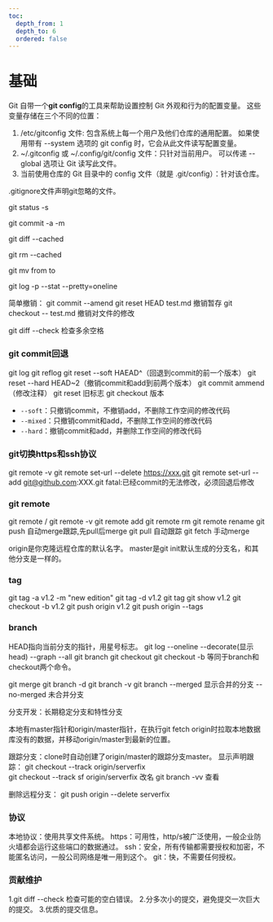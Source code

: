 ```yaml
---
toc:
  depth_from: 1
  depth_to: 6
  ordered: false
---
```


# 基础

Git 自带一个**git config**的工具来帮助设置控制 Git 外观和行为的配置变量。 这些变量存储在三个不同的位置：

1. /etc/gitconfig 文件: 包含系统上每一个用户及他们仓库的通用配置。 如果使用带有 --system 选项的 git config 时，它会从此文件读写配置变量。
2. ~/.gitconfig 或 ~/.config/git/config 文件：只针对当前用户。 可以传递 --global 选项让 Git 读写此文件。
3. 当前使用仓库的 Git 目录中的 config 文件（就是 .git/config）：针对该仓库。

.gitignore文件声明git忽略的文件。

git status -s

git commit -a -m

git diff --cached

git rm --cached

git mv from to

git log -p --stat --pretty=oneline

简单撤销：
git commit --amend
git reset HEAD test.md 撤销暂存
git checkout -- test.md 撤销对文件的修改 

git diff --check 检查多余空格

### git commit回退

git log
git reflog
git reset --soft HAEAD^（回退到commit的前一个版本）
git reset --hard HEAD~2（撤销commit和add到前两个版本）
git commit ammend（修改注释）
git reset 旧标志
git checkout 版本

+ `--soft`：只撤销commit，不撤销add，不删除工作空间的修改代码
+ `--mixed`：只撤销commit和add，不删除工作空间的修改代码
+ `--hard`：撤销commit和add，并删除工作空间的修改代码

### git切换https和ssh协议

git remote -v
git remote set-url --delete https://xxx.git
git remote set-url --add git@github.com:XXX.git
fatal:已经commit的无法修改，必须回退后修改

### git remote

git remote / git remote -v
git remote add <shortname> <url>
git remote rm <shortname>
git remote rename <oldname> <newname>
git push <shortname> <branchname> 自动merge跟踪,先pull后merge
git pull 自动跟踪
git fetch <remotename> 手动merge

origin是你克隆远程仓库的默认名字。
master是git init默认生成的分支名，和其他分支是一样的。

### tag

git tag -a v1.2 -m "new edition"
git tag -d v1.2
git tag
git show v1.2
git checkout -b <newbranch> v1.2
git push origin v1.2
git push origin --tags

### branch

HEAD指向当前分支的指针，用星号标志。
git log --oneline --decorate(显示head) --graph --all
git branch <newbranch>
git checkout <branch>
git checkout -b <branch> 等同于branch和checkout两个命令。

git merge <newbranch>
git branch -d <newbranch>
git branch -v
git branch --merged 显示合并的分支 --no-merged 未合并分支

分支开发：长期稳定分支和特性分支

本地有master指针和origin/master指针，在执行git fetch origin时拉取本地数据库没有的数据，并移动origin/master到最新的位置。

跟踪分支：clone时自动创建了origin/master的跟踪分支master。
显示声明跟踪：
git checkout --track origin/serverfix   
git checkout --track sf origin/serverfix 改名
git branch -vv 查看

删除远程分支：
git push origin --delete serverfix
        
### 协议

本地协议：使用共享文件系统。
https：可用性，http/s被广泛使用，一般企业防火墙都会运行这些端口的数据通过。
ssh：安全，所有传输都需要授权和加密，不能匿名访问，一般公司网络是唯一用到这个。
git：快，不需要任何授权。

### 贡献维护

1.git diff --check 检查可能的空白错误。
2.分多次小的提交，避免提交一次巨大的提交。
3.优质的提交信息。

<!-- @import "[TOC]" {cmd="toc" depthFrom=1 depthTo=6 orderedList=false} -->
